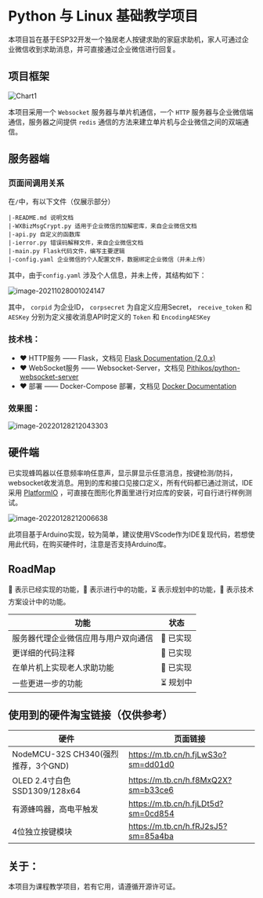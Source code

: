 # Python 与 Linux 基础教学项目

本项目旨在基于ESP32开发一个独居老人按键求助的家庭求助机，家人可通过企业微信收到求助消息，并可直接通过企业微信进行回复。

## 项目框架

![Chart1](https://s2.loli.net/2022/01/28/71I5ryc4kVp2PjG.png)

本项目采用一个 `Websocket` 服务器与单片机通信，一个 `HTTP` 服务器与企业微信端通信，服务器之间提供 `redis` 通信的方法来建立单片机与企业微信之间的双端通信。

## 服务器端

### 页面间调用关系

在`/`中，有以下文件（仅展示部分）

```
|-README.md 说明文档
|-WXBizMsgCrypt.py 适用于企业微信的加解密库，来自企业微信文档
|-api.py 自定义的函数库
|-ierror.py 错误码解释文件，来自企业微信文档
|-main.py Flask代码文件，编写主要逻辑
|-config.yaml 企业微信的个人配置文件，数据绑定企业微信（并未上传）
```

其中，由于`config.yaml` 涉及个人信息，并未上传，其结构如下：

![image-20211028001024147](https://i.loli.net/2021/10/28/AmKpVQfvU2SNdOB.png)

其中， `corpid` 为企业ID， `corpsecret` 为自定义应用Secret， `receive_token` 和 `AESKey` 分别为定义接收消息API时定义的 `Token` 和 `EncodingAESKey` 

### 技术栈：

* ❤️ HTTP服务 —— Flask，文档见 [Flask Documentation (2.0.x)](https://flask.palletsprojects.com/en/2.0.x/) 
* ❤️ WebSocket服务 —— Websocket-Server，文档见 [Pithikos/python-websocket-server](https://github.com/Pithikos/python-websocket-server) 
* ❤️ 部署 —— Docker-Compose 部署，文档见 [Docker Documentation](https://docs.docker.com/compose/) 

### 效果图：

![image-20220128212043303](https://s2.loli.net/2022/01/28/Xun6hHbdAM49yW2.png)

## 硬件端

已实现蜂鸣器以任意频率响任意声，显示屏显示任意消息，按键检测/防抖，websocket收发消息。用到的库和接口见接口定义，所有代码都已通过测试，IDE采用 [PlatformIO](https://platformio.org/) ，可直接在图形化界面里进行对应库的安装，可自行进行样例测试。

![image-20220128212006638](https://s2.loli.net/2022/01/28/mtEs1r8ePdIu3GF.png)

此项目基于Arduino实现，较为简单，建议使用VScode作为IDE复现代码，若想使用此代码，在购买硬件时，注意是否支持Arduino库。



## RoadMap

🚀 表示已经实现的功能，👷 表示进行中的功能，⏳ 表示规划中的功能，🏹 表示技术方案设计中的功能。

| 功能                                 | 状态     |
| ------------------------------------ | -------- |
| 服务器代理企业微信应用与用户双向通信 | 🚀 已实现 |
| 更详细的代码注释                     | 🚀 已实现 |
| 在单片机上实现老人求助功能           | 🚀 已实现 |
| 一些更进一步的功能                   | ⏳ 规划中 |

## 使用到的硬件淘宝链接（仅供参考）

| 硬件                                | 页面链接                            |
| ----------------------------------- | ----------------------------------- |
| NodeMCU-32S CH340(强烈推荐，3个GND) | https://m.tb.cn/h.fjLwS3o?sm=dd01d0 |
| OLED 2.4寸白色 SSD1309/128x64       | https://m.tb.cn/h.f8MxQ2X?sm=b33ce6 |
| 有源蜂鸣器，高电平触发              | https://m.tb.cn/h.fjLDt5d?sm=0cd854 |
| 4位独立按键模块                     | https://m.tb.cn/h.fRJ2sJ5?sm=85a4ba |

## 关于：

本项目为课程教学项目，若有它用，请遵循开源许可证。

